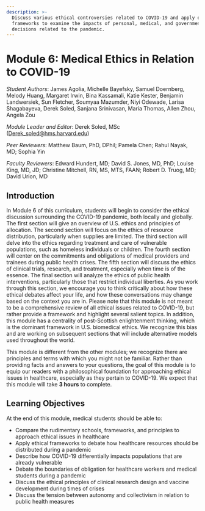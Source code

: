 ```yaml
---
description: >-
  Discuss various ethical controversies related to COVID-19 and apply ethical
  frameworks to examine the impacts of personal, medical, and governmental
  decisions related to the pandemic.
---
```


# Module 6: Medical Ethics in Relation to COVID-19

_Student Authors_: James Agolia, Michelle Bayefsky, Samuel Doernberg, Melody Huang, Margaret Irwin, Bina Kassamali, Katie Kester, Benjamin Landwersiek, Sun Fletcher, Soumyaa Mazumder, Niyi Odewade, Larisa Shagabayeva, Derek Soled, Sanjana Srinivasan, Maria Thomas, Allen Zhou, Angela Zou

_Module Leader and Editor_: Derek Soled, MSc \([Derek\_soled@hms.harvard.edu](mailto:Derek_soled@hms.harvard.edu)\)

_Peer Reviewers_: Matthew Baum, PhD, DPhil; Pamela Chen; Rahul Nayak, MD; Sophia Yin

_Faculty Reviewers_: Edward Hundert, MD; David S. Jones, MD, PhD; Louise King, MD, JD; Christine Mitchell, RN, MS, MTS, FAAN; Robert D. Truog, MD; David Urion, MD

## Introduction

In Module 6 of this curriculum, students will begin to consider the ethical discussion surrounding the COVID-19 pandemic, both locally and globally. The first section will give an overview of U.S. ethics and principles of allocation. The second section will focus on the ethics of resource distribution, particularly when supplies are limited. The third section will delve into the ethics regarding treatment and care of vulnerable populations, such as homeless individuals or children. The fourth section will center on the commitments and obligations of medical providers and trainees during public health crises. The fifth section will discuss the ethics of clinical trials, research, and treatment, especially when time is of the essence. The final section will analyze the ethics of public health interventions, particularly those that restrict individual liberties. As you work through this section, we encourage you to think critically about how these ethical debates affect your life, and how these conversations may change based on the context you are in. Please note that this module is not meant to be a comprehensive review of all ethical issues related to COVID-19, but rather provide a framework and highlight several salient topics. In addition, this module has a centrality of post-Scottish enlightenment thinking, which is the dominant framework in U.S. biomedical ethics. We recognize this bias and are working on subsequent sections that will include alternative models used throughout the world.

This module is different from the other modules; we recognize there are principles and terms with which you might not be familiar.  Rather than providing facts and answers to your questions, the goal of this module is to equip our readers with a philosophical foundation for approaching ethical issues in healthcare, especially as they pertain to COVID-19.  We expect that this module will take **3 hours** to complete. 

## Learning Objectives

At the end of this module, medical students should be able to: 

* Compare the rudimentary schools, frameworks, and principles to approach ethical issues in healthcare
* Apply ethical frameworks to debate how healthcare resources should be distributed during a pandemic
* Describe how COVID-19 differentially impacts populations that are already vulnerable
* Debate the boundaries of obligation for healthcare workers and medical students during a pandemic 
* Discuss the ethical principles of clinical research design and vaccine development during times of crises
* Discuss the tension between autonomy and collectivism in relation to public health measures

